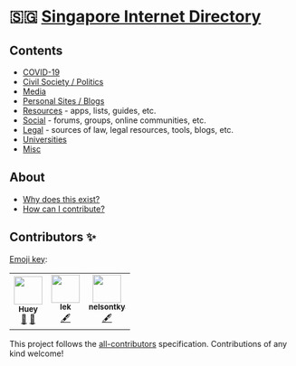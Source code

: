 # 🇸🇬 [Singapore Internet Directory](https://hueyy.github.io/sg-web/)

## Contents

- [COVID-19](covid.md)
- [Civil Society / Politics](civil-society-politics.md)
- [Media](media.md)
- [Personal Sites / Blogs](blogs.md)
- [Resources](resources.md) - apps, lists, guides, etc.
- [Social](social.md) - forums, groups, online communities, etc.
- [Legal](legal.md) - sources of law, legal resources, tools, blogs, etc.
- [Universities](universities.md)
- [Misc](misc.md)

## About

- [Why does this exist?](meta/README.md)
- [How can I contribute?](meta/how-to-contribute.md)

## Contributors ✨

[Emoji key](https://allcontributors.org/docs/en/emoji-key):

<!-- ALL-CONTRIBUTORS-LIST:START - Do not remove or modify this section -->
<!-- prettier-ignore-start -->
<!-- markdownlint-disable -->
<table>
  <tr>
    <td align="center"><a href="https://github.com/hueyy"><img src="https://avatars.githubusercontent.com/u/6523121?v=4?s=50" width="50px;" alt=""/><br /><sub><b>Huey</b></sub></a><br /><a href="#ideas-hueyy" title="Ideas, Planning, & Feedback">🤔</a> <a href="#maintenance-hueyy" title="Maintenance">🚧</a></td>
    <td align="center"><a href="https://github.com/billiebongo"><img src="https://avatars.githubusercontent.com/u/39232407?v=4?s=50" width="50px;" alt=""/><br /><sub><b>lek</b></sub></a><br /><a href="#content-billiebongo" title="Content">🖋</a></td>
    <td align="center"><a href="https://github.com/nelsontky"><img src="https://avatars.githubusercontent.com/u/7272103?v=4?s=50" width="50px;" alt=""/><br /><sub><b>nelsontky</b></sub></a><br /><a href="#content-nelsontky" title="Content">🖋</a></td>
  </tr>
</table>

<!-- markdownlint-restore -->
<!-- prettier-ignore-end -->

<!-- ALL-CONTRIBUTORS-LIST:END -->

This project follows the [all-contributors](https://github.com/all-contributors/all-contributors) specification. Contributions of any kind welcome!
